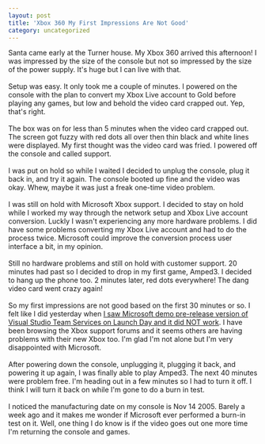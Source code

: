 ```yaml
---
layout: post
title: 'Xbox 360 My First Impressions Are Not Good'
category: uncategorized
---
```


Santa came early at the Turner house.  My Xbox 360 arrived this afternoon!  I was impressed by the size of the console but not so impressed by the size of the power supply.  It's huge but I can live with that.<br /><br />Setup was easy.  It only took me a couple of minutes.  I powered on the console with the plan to convert my Xbox Live account to Gold before playing any games, but low and behold the video card crapped out.  Yep, that's right.<br /><br />The box was on for less than 5 minutes when the video card crapped out.  The screen got fuzzy with red dots all over then thin black and white lines were displayed.  My first thought was the video card was fried.  I powered off the console and called support.<br /><br />I was put on hold so while I waited I decided to unplug the console, plug it back in, and try it again.  The console booted up fine and the video was okay.  Whew, maybe it was just a freak one-time video problem.<br /><br />I was still on hold with Microsoft Xbox support.  I decided to stay on hold while I worked my way through the network setup and Xbox Live account conversion.  Luckly I wasn't experiencing any more hardware problems.  I did have some problems converting my Xbox Live account and had to do the process twice.  Microsoft could improve the conversion process user interface a bit, in my opinion.<br /><br />Still no hardware problems and still on hold with customer support.  20 minutes had past so I decided to drop in my first game, Amped3.  I decided to hang up the phone too.  2 minutes later, red dots everywhere!  The dang video card went crazy again!<br /><br />So my first impressions are not good based on the first 30 minutes or so.  I felt like I did yesterday when <a href="http://www.thecave.com/archive/2005/11/22/let_down_twice_today_by_microsoft.aspx">I saw Microsoft demo pre-release version of Visual Studio Team Services on Launch Day and it did NOT work</a>.  I have been browsing the Xbox support forums and it seems others are having problems with their new Xbox too.  I'm glad I'm not alone but I'm very disappointed with Microsoft.<br /><br />After powering down the console, unplugging it, plugging it back, and powering it up again, I was finally able to play Amped3.  The next 40 minutes were problem free.  I'm heading out in a few minutes so I had to turn it off.  I think I will turn it back on while I'm gone to do a burn in test.<br /><br />I noticed the manufacturing date on my console is Nov 14 2005.  Barely a week ago and it makes me wonder if Microsoft ever performed a burn-in test on it.  Well, one thing I do know is if the video goes out one more time I'm returning the console and games.
